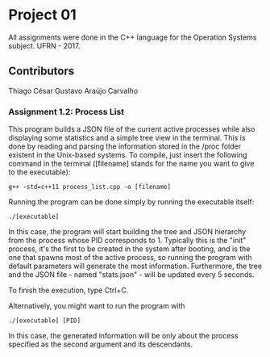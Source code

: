 # Project 01
All assignments were done in the C++ language for the Operation Systems subject.
UFRN - 2017.

## Contributors
Thiago César
Gustavo Araújo Carvalho

### Assignment 1.2: Process List
This program builds a JSON file of the current active processes while also displaying some statistics and a simple tree view in the terminal.
This is done by reading and parsing the information stored in the /proc folder existent in the Unix-based systems.
To compile, just insert the following command in the terminal ([filename] stands for the name you want to give to the executable):

	g++ -std=c++11 process_list.cpp -o [filename]

Running the program can be done simply by running the executable itself:

	./[executable]

In this case, the program will start building the tree and JSON hierarchy from the process whose PID corresponds to 1. Typically this is the "init" process, it's the first to be created in the system after booting, and is the one that spawns most of the active process, so running the program with default parameters will generate the most information. Furthermore, the tree and the JSON file - named "stats.json" - will be updated every 5 seconds.

To finish the execution, type Ctrl+C.

Alternatively, you might want to run the program with

	./[executable] [PID]

In this case, the generated information will be only about the process specified as the second argument and its descendants.
